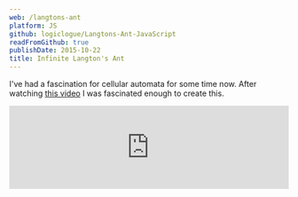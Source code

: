 ```yaml
---
web: /langtons-ant
platform: JS
github: logiclogue/Langtons-Ant-JavaScript
readFromGithub: true
publishDate: 2015-10-22
title: Infinite Langton's Ant
---
```


I've had a fascination for cellular automata for some time now. After watching
[this video](https://youtu.be/NWBToaXK5T0) I was fascinated enough to create
this.

<div class="contentVideoWrapper">
<iframe src="http://jordanlord.co.uk/langtons-ant" frameborder=0 style="width: 100%;"></iframe>
</div>
